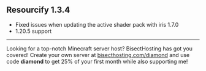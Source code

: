 ## Resourcify 1.3.4

- Fixed issues when updating the active shader pack with iris 1.7.0
- 1.20.5 support

----------------------------------------------------------------------------------------------------

Looking for a top-notch Minecraft server host? BisectHosting has got you covered! Create your own server
at [bisecthosting.com/diamond](https://bisecthosting.com/diamond?r=resourcify+update) and use code **diamond** to get
25% of your first month while also supporting me!